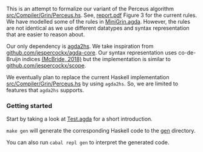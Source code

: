
This is an attempt to formalize our variant of the Perceus algorithm [src/Compiler/Grin/Perceus.hs](../Compiler/Grin/Perceus.hs). See, [report.pdf](../../latex/report.pdf) Figure 3 for the current rules. We have modelled some of the rules in [MiniGrin.agda](MiniGrin.agda). However, the rules are not identical as we use different datatypes and syntax representation that are easier to reason about. 

Our only dependency is [agda2hs](https://github.com/agda/agda2hs). We take inspiration from  [github.com/jespercockx/agda-core](https://github.com/jespercockx/agda-core). Our syntax representation uses co-de-Bruijn indices [(McBride, 2018)](https://arxiv.org/abs/1807.04085) but the implementation is similar to [github.com/jespercockx/scope](https://github.com/jespercockx/scope).

We eventually plan to replace the current Haskell implementation [src/Compiler/Grin/Perceus.hs](../Compiler/Grin/Perceus.hs) by using `agda2hs`. So, we are limited to features that `agda2hs` supports.

### Getting started

Start by taking a look at [Test.agda](Test.agda) for a short introduction.

`make gen` will generate the corresponding Haskell code to the [gen](../../gen) directory.

You can also run `cabal repl gen` to interpret the generated code.
